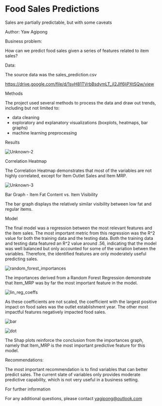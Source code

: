# Food Sales Predictions

Sales are partially predictable, but with some caveats

Author: Yaw Agipong

Business problem:

How can we predict food sales given a series of features related to item sales?

Data:

The source data was the sales_prediction.csv 

https://drive.google.com/file/d/1syH81TVrbBsdymLT_jl2JIf6IjPXtSQw/view

Methods

The project used several methods to process the data and draw out trends, including but not limited to:
- data cleaning
- exploratory and explanatory visualizations (boxplots, heatmaps, bar graphs)
- machine learning preprocessing

Results

![Unknown-2](https://user-images.githubusercontent.com/105327648/202651232-40abc3be-44b1-45f5-a8fb-f6672418c329.png)

Correlation Heatmap

The Correlation Heatmap demonstrates that most of the variables are not highly correlated, except for Item Outlet Sales and Item MRP.

![Unknown-3](https://user-images.githubusercontent.com/105327648/202651676-bc982c2b-39de-411d-a2fb-05667bef65e8.png)

Bar Graph - Item Fat Content vs. Item Visibility

The bar graph displays the relatively similar visibility between low fat and regular items.

Model

The final model was a regression between the most relevant features and the item sales. The most important metric from this regression was the R^2 value for both the training data and the testing data. Both the training data and testing data featured an R^2 value around .56, indicating that the model was well balanced but only accounted for some of the variation betwen the variables. Therefore, the identified features are only moderately useful predicting sales.

![random_forest_importances](https://user-images.githubusercontent.com/105327648/221492422-5182b6c7-ea59-4b04-9684-4341ba170125.png)

The importances derived from a Random Forest Regression demonstrate that Item_MRP was by far the most important feature in the model.


![lin_reg_coeffs](https://user-images.githubusercontent.com/105327648/221492609-0c6efe92-53bd-4c3f-90b7-20f9d56c9928.png)

As these coefficients are not scaled, the coefficient with the largest positive impact on food sales was the outlet establishment year. The other most impactful features negatively impacted food sales.

![bar](https://user-images.githubusercontent.com/105327648/221834184-d5a31912-03d4-4317-8706-5eb26a9689f4.png)

![dot](https://user-images.githubusercontent.com/105327648/221834225-ee87a065-4cee-44bc-9f26-78eaff70631a.png)

The Shap plots reinforce the conclusion from the importances graph, namely that Item_MRP is the most important predictive feature for this model.

Recommendations:

The most important recommendation is to find variables that can better predict sales. The current slate of variables only provides moderate predictive capability, which is not very useful in a business setting.

For further information

For any additional questions, please contact yagipong@outlook.com
